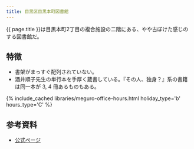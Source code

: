 ```yaml
---
title: 目黒区目黒本町図書館
---
```


{{ page.title }}は目黒本町2丁目の複合施設の二階にある、やや古ぼけた感じのする図書館だ。

## 特徴

* 書架がまっすぐ配列されていない。
* 酒井順子先生の単行本を手厚く蔵書している。『その人、独身？』系の書籍は同一本が 3, 4 冊あるものもある。

{% include_cached libraries/meguro-office-hours.html holiday_type='b' hours_type='C' %}

## 参考資料

* [公式ページ](http://www.meguro-library.jp/locations/megurohoncho-loc/)
